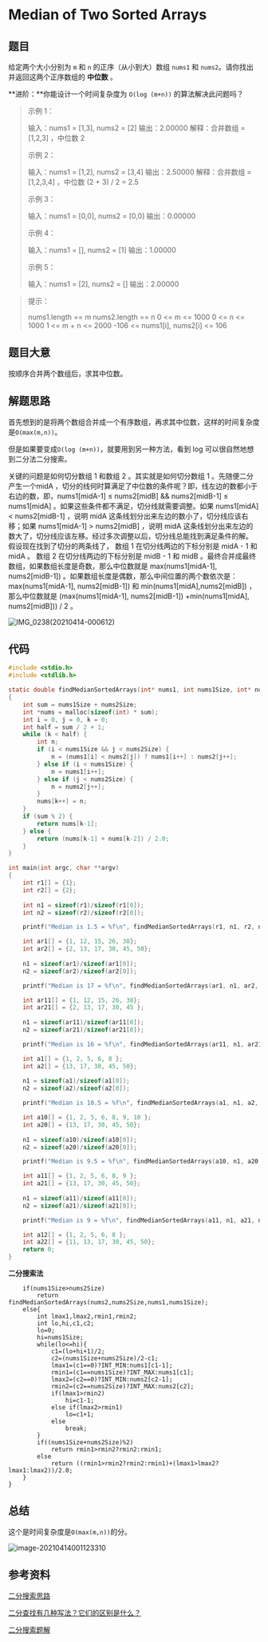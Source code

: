 # Median of Two Sorted Arrays

## 题目

给定两个大小分别为 `m` 和 `n` 的正序（从小到大）数组 `nums1` 和 `nums2`。请你找出并返回这两个正序数组的 **中位数** 。

**进阶：**你能设计一个时间复杂度为 `O(log (m+n))` 的算法解决此问题吗？



>示例 1：
>
>输入：nums1 = [1,3], nums2 = [2]
>输出：2.00000
>解释：合并数组 = [1,2,3] ，中位数 2
>
>示例 2：
>
>输入：nums1 = [1,2], nums2 = [3,4]
>输出：2.50000
>解释：合并数组 = [1,2,3,4] ，中位数 (2 + 3) / 2 = 2.5
>
>示例 3：
>
>输入：nums1 = [0,0], nums2 = [0,0]
>输出：0.00000
>
>示例 4：
>
>输入：nums1 = [], nums2 = [1]
>输出：1.00000
>
>示例 5：
>
>输入：nums1 = [2], nums2 = []
>输出：2.00000



> 提示：
>
> nums1.length == m
> nums2.length == n
> 0 <= m <= 1000
> 0 <= n <= 1000
> 1 <= m + n <= 2000
> -106 <= nums1[i], nums2[i] <= 106



## 题目大意

按顺序合并两个数组后，求其中位数。

## 解题思路

首先想到的是将两个数组合并成一个有序数组，再求其中位数，这样的时间复杂度是`O(max(m,n))`。

但是如果要变成`O(log (m+n))`，就要用到另一种方法，看到 log 可以很自然地想到二分法二分搜索。

关键的问题是如何切分数组 1 和数组 2 。其实就是如何切分数组 1 。先随便⼆分产⽣⼀个midA ，切分的线何时算满⾜了中位数的条件呢？即，线左边的数都⼩于右边的数，即，nums1[midA-1] ≤ nums2[midB] && nums2[midB-1] ≤ nums1[midA] 。如果这些条件都不满⾜，切分线就需要调整。如果 nums1[midA] < nums2[midB-1] ，说明 midA 这条线划分出来左边的数⼩了，切分线应该右移；如果 nums1[midA-1] > nums2[midB] ，说明 midA 这条线划分出来左边的数⼤了，切分线应该左移。经过多次调整以后，切分线总能找到满⾜条件的解。
假设现在找到了切分的两条线了， 数组 1 在切分线两边的下标分别是 midA - 1 和 midA 。 数组 2 在切分线两边的下标分别是 midB - 1 和 midB 。最终合并成最终数组，如果数组⻓度是奇数，那么中位数就是 max(nums1[midA-1], nums2[midB-1]) 。如果数组⻓度是偶数，那么中间位置的两个数依次是： max(nums1[midA-1], nums2[midB-1]) 和 min(nums1[midA],nums2[midB]) ，那么中位数就是 (max(nums1[midA-1], nums2[midB-1]) +min(nums1[midA], nums2[midB])) / 2 。

![IMG_0238(20210414-000612)](D:\1643076551\FileRecv\MobileFile\IMG_0238(20210414-000612).JPG)

## 代码

```c
#include <stdio.h>
#include <stdlib.h>

static double findMedianSortedArrays(int* nums1, int nums1Size, int* nums2, int nums2Size)
{
    int sum = nums1Size + nums2Size;
    int *nums = malloc(sizeof(int) * sum);
    int i = 0, j = 0, k = 0;
    int half = sum / 2 + 1;
    while (k < half) {
        int n;
        if (i < nums1Size && j < nums2Size) {
            n = (nums1[i] < nums2[j]) ? nums1[i++] : nums2[j++];
        } else if (i < nums1Size) {
            n = nums1[i++];
        } else if (j < nums2Size) {
            n = nums2[j++];
        }
        nums[k++] = n;
    }
    if (sum % 2) {
        return nums[k-1];
    } else {
        return (nums[k-1] + nums[k-2]) / 2.0;
    }
}

int main(int argc, char **argv)
{
    int r1[] = {1};
    int r2[] = {2};
 
    int n1 = sizeof(r1)/sizeof(r1[0]);
    int n2 = sizeof(r2)/sizeof(r2[0]);

    printf("Median is 1.5 = %f\n", findMedianSortedArrays(r1, n1, r2, n2));

    int ar1[] = {1, 12, 15, 26, 38};
    int ar2[] = {2, 13, 17, 30, 45, 50};
 
    n1 = sizeof(ar1)/sizeof(ar1[0]);
    n2 = sizeof(ar2)/sizeof(ar2[0]);

    printf("Median is 17 = %f\n", findMedianSortedArrays(ar1, n1, ar2, n2));

    int ar11[] = {1, 12, 15, 26, 38};
    int ar21[] = {2, 13, 17, 30, 45 };
 
    n1 = sizeof(ar11)/sizeof(ar11[0]);
    n2 = sizeof(ar21)/sizeof(ar21[0]);

    printf("Median is 16 = %f\n", findMedianSortedArrays(ar11, n1, ar21, n2));

    int a1[] = {1, 2, 5, 6, 8 };
    int a2[] = {13, 17, 30, 45, 50};
 
    n1 = sizeof(a1)/sizeof(a1[0]);
    n2 = sizeof(a2)/sizeof(a2[0]);

    printf("Median is 10.5 = %f\n", findMedianSortedArrays(a1, n1, a2, n2));

    int a10[] = {1, 2, 5, 6, 8, 9, 10 };
    int a20[] = {13, 17, 30, 45, 50};
 
    n1 = sizeof(a10)/sizeof(a10[0]);
    n2 = sizeof(a20)/sizeof(a20[0]);

    printf("Median is 9.5 = %f\n", findMedianSortedArrays(a10, n1, a20, n2));

    int a11[] = {1, 2, 5, 6, 8, 9 };
    int a21[] = {13, 17, 30, 45, 50};
 
    n1 = sizeof(a11)/sizeof(a11[0]);
    n2 = sizeof(a21)/sizeof(a21[0]);

    printf("Median is 9 = %f\n", findMedianSortedArrays(a11, n1, a21, n2));

    int a12[] = {1, 2, 5, 6, 8 };
    int a22[] = {11, 13, 17, 30, 45, 50};
    return 0;
}

```



**二分搜索法**

``` double findMedianSortedArrays(int* nums1, int nums1Size, int* nums2, int nums2Size){
    if(nums1Size>nums2Size)
        return findMedianSortedArrays(nums2,nums2Size,nums1,nums1Size);
    else{
        int lmax1,lmax2,rmin1,rmin2;
        int lo,hi,c1,c2;
        lo=0;
        hi=nums1Size;
        while(lo<=hi){
            c1=(lo+hi+1)/2;
            c2=(nums1Size+nums2Size)/2-c1;
            lmax1=(c1==0)?INT_MIN:nums1[c1-1];
            rmin1=(c1==nums1Size)?INT_MAX:nums1[c1];
            lmax2=(c2==0)?INT_MIN:nums2[c2-1];
            rmin2=(c2==nums2Size)?INT_MAX:nums2[c2];
            if(lmax1>rmin2)
                hi=c1-1;
            else if(lmax2>rmin1)
                lo=c1+1;
            else
                break;
        }
        if((nums1Size+nums2Size)%2)
            return rmin1>rmin2?rmin2:rmin1;
        else
            return ((rmin1>rmin2?rmin2:rmin1)+(lmax1>lmax2?lmax1:lmax2))/2.0;
    }
}
```

## 总结

这个是时间复杂度是`O(max(m,n))`的分。

![image-20210414001123310](C:\Users\乔翯\AppData\Roaming\Typora\typora-user-images\image-20210414001123310.png)



## 参考资料

[二分搜索思路](https://github.com/halfrost/LeetCode-Go)

[二分查找有几种写法？它们的区别是什么？](https://www.zhihu.com/question/36132386)

[二分搜索题解](https://leetcode-cn.com/problems/median-of-two-sorted-arrays/solution/cyu-yan-er-fen-fa-by-pang-san-jin-3/)

